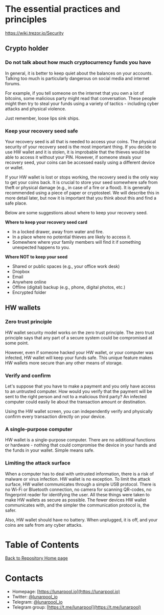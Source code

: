 # The essential practices and principles

https://wiki.trezor.io/Security

## Crypto holder

### Do not talk about how much cryptocurrency funds you have
In general, it is better to keep quiet about the balances on your accounts. Talking too much is particularly dangerous on social media and internet forums.

For example, if you tell someone on the internet that you own a lot of bitcoins, some malicious party might read that conversation. These people might then try to steal your funds using a variety of tactics - including cyber attacks and physical violence.

Just remember, loose lips sink ships.

### Keep your recovery seed safe
Your recovery seed is all that is needed to access your coins. The physical security of your recovery seed is the most important thing. If you decide to use HW wallet and it is stolen, it is improbable that the thieves would be able to access it without your PIN. However, if someone steals your recovery seed, your coins can be accessed easily using a different device or wallet.

If your HW wallet is lost or stops working, the recovery seed is the only way to get your coins back. It is crucial to store your seed somewhere safe from theft or physical damage (e.g., in case of a fire or a flood). It is generally recommended using a piece of paper or cryptosteel. We will describe this in more detail later, but now it is important that you think about this and find a safe place.

Below are some suggestions about where to keep your recovery seed.

**Where to keep your recovery seed card**
* In a locked drawer, away from water and fire.
* In a place where no potential thieves are likely to access it.
* Somewhere where your family members will find it if something unexpected happens to you.

**Where NOT to keep your seed**
* Shared or public spaces (e.g., your office work desk)
* Dropbox
* Email
* Anywhere online
* Offline (digital) backup (e.g., phone, digital photos, etc.)
* Encrypted folder

## HW wallets
### Zero trust principle
HW wallet security model works on the zero trust principle. The zero trust principle says that any part of a secure system could be compromised at some point.

However, even if someone hacked your HW wallet, or your computer was infected, HW wallet will keep your funds safe. This unique feature makes HW wallets more secure than any other means of storage.

### Verify and confirm
Let's suppose that you have to make a payment and you only have access to an untrusted computer. How would you verify that the payment will be sent to the right person and not to a malicious third party? An infected computer could easily lie about the transaction amount or destination.

Using the HW wallet screen, you can independently verify and physically confirm every transaction directly on your device.

### A single-purpose computer
HW wallet is a single-purpose computer. There are no additional functions or hardware - nothing that could compromise the device in your hands and the funds in your wallet. Simple means safe.

### Limiting the attack surface
When a computer has to deal with untrusted information, there is a risk of malware or virus infection. HW wallet is no exception. To limit the attack surface, HW wallet communicates through a simple USB protocol. There is no Wi-Fi or Bluetooth connection, no camera for scanning QR-codes, no fingerprint reader for identifying the user. All these things were taken to make HW wallets as secure as possible. The fewer devices HW wallet communicates with, and the simpler the communication protocol is, the safer.

Also, HW wallet should have no battery. When unplugged, it is off, and your coins are safe from any cyber attacks.

# Table of Contents

[Back to Repository Home page](../README.md)

# Contacts

* Homepage: [https://lunarpool.io](https://lunarpool.io)
* Twitter: [@lunarpool_io](https://twitter.com/lunarpool_io)
* Telegram: [@lunarpool_io](https://t.me/lunarpool_io)
* Telegram group: [https://t.me/lunarpool](https://t.me/lunarpool)
